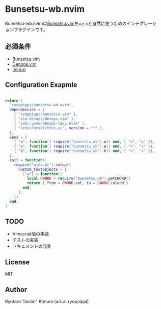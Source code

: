 # Bunsetsu-wb.nvim

Bunsetsu-wb.nvimは[Bunsetsu.vim](https://github.com/ryoppippi/bunsetsu.vim)を`w`,`e`,`b`と自然に使うためのインテグレーションプラグインです。


## 必須条件
- [Bunsetsu.vim](https://github.com/ryoppippi/bunsetsu.vim)
- [Denops.vim](https://github.com/vim-denops/denops.vim)
- [mini.ai](https://github.com/echasnovski/mini.ai)

## Configuration Exapmle

``` lua

return {
  "ryoppippi/bunsetsu-wb.nvim",
  dependencies = {
    { "ryoppippi/bunsetsu.vim" },
    { "vim-denops/denops.vim" },
    { "yuki-yano/denops-lazy.nvim" },
    { "echasnovski/mini.ai", version = "*" },
  },
  keys = {
    { "w", function() require("bunsetsu_wb").w() end, { "n", "v" }},
    { "e", function() require("bunsetsu_wb").e() end, { "n", "v" }},
    { "b", function() require("bunsetsu_wb").b() end, { "n", "v" }},
  },
  init = function()
    require("mini.ai").setup({
      custom_textobjects = {
        ["w"] = function()
          local CWORD = require("bunsetsu_wb").getCWORD()
          return { from = CWORD.col, to = CWORD.colend }
        end,
      },
    })
  end,
}
```

## TODO
- Vimscript版の実装
- テストの実装
- ドキュメントの充実

## License

MIT

## Author

Ryotaro "Justin" Kimura (a.k.a. ryoppippi)

